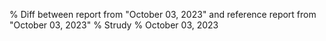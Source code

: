 % Diff between report from "October 03, 2023" and reference report from "October 03, 2023"
% Strudy
% October 03, 2023


